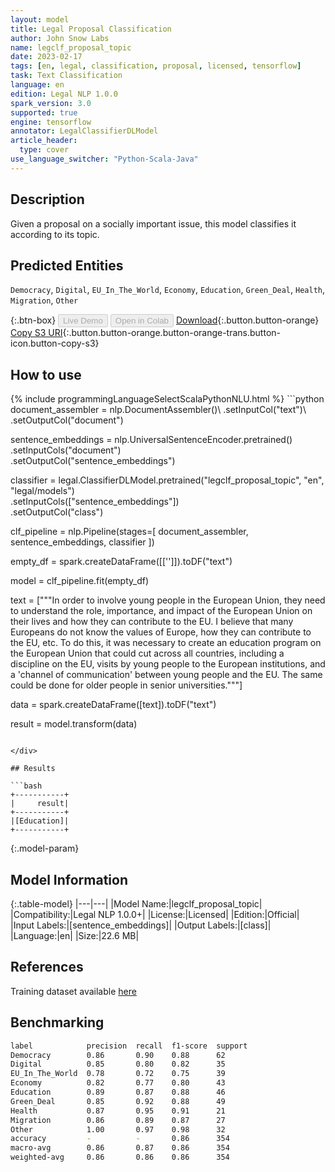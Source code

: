 ```yaml
---
layout: model
title: Legal Proposal Classification
author: John Snow Labs
name: legclf_proposal_topic
date: 2023-02-17
tags: [en, legal, classification, proposal, licensed, tensorflow]
task: Text Classification
language: en
edition: Legal NLP 1.0.0
spark_version: 3.0
supported: true
engine: tensorflow
annotator: LegalClassifierDLModel
article_header:
  type: cover
use_language_switcher: "Python-Scala-Java"
---
```


## Description

Given a proposal on a socially important issue, this model classifies it according to its topic.

## Predicted Entities

`Democracy`, `Digital`, `EU_In_The_World`, `Economy`, `Education`, `Green_Deal`, `Health`, `Migration`, `Other`

{:.btn-box}
<button class="button button-orange" disabled>Live Demo</button>
<button class="button button-orange" disabled>Open in Colab</button>
[Download](https://s3.amazonaws.com/auxdata.johnsnowlabs.com/legal/models/legclf_proposal_topic_en_1.0.0_3.0_1676594573703.zip){:.button.button-orange}
[Copy S3 URI](s3://auxdata.johnsnowlabs.com/legal/models/legclf_proposal_topic_en_1.0.0_3.0_1676594573703.zip){:.button.button-orange.button-orange-trans.button-icon.button-copy-s3}

## How to use



<div class="tabs-box" markdown="1">
{% include programmingLanguageSelectScalaPythonNLU.html %}
```python
document_assembler = nlp.DocumentAssembler()\
    .setInputCol("text")\
    .setOutputCol("document")
    
sentence_embeddings = nlp.UniversalSentenceEncoder.pretrained()\
    .setInputCols("document")\
    .setOutputCol("sentence_embeddings")

classifier = legal.ClassifierDLModel.pretrained("legclf_proposal_topic", "en", "legal/models")\
    .setInputCols(["sentence_embeddings"])\
    .setOutputCol("class")

clf_pipeline = nlp.Pipeline(stages=[
            document_assembler, 
            sentence_embeddings,
            classifier
            ])

empty_df = spark.createDataFrame([['']]).toDF("text")

model = clf_pipeline.fit(empty_df)

text = ["""In order to involve young people in the European Union, they need to understand the role, importance, and impact of the European Union on their lives and how they can contribute to the EU. I believe that many Europeans do not know the values of Europe, how they can contribute to the EU, etc. To do this, it was necessary to create an education program on the European Union that could cut across all countries, including a discipline on the EU, visits by young people to the European institutions, and a 'channel of communication' between young people and the EU. The same could be done for older people in senior universities."""]

data = spark.createDataFrame([text]).toDF("text")

result = model.transform(data)
```

</div>

## Results

```bash
+-----------+
|     result|
+-----------+
|[Education]|
+-----------+
```

{:.model-param}
## Model Information

{:.table-model}
|---|---|
|Model Name:|legclf_proposal_topic|
|Compatibility:|Legal NLP 1.0.0+|
|License:|Licensed|
|Edition:|Official|
|Input Labels:|[sentence_embeddings]|
|Output Labels:|[class]|
|Language:|en|
|Size:|22.6 MB|

## References

Training dataset available [here](https://touche.webis.de/clef23/touche23-web/multilingual-stance-classification.html#data)

## Benchmarking

```bash
label            precision  recall  f1-score  support 
Democracy        0.86       0.90    0.88      62      
Digital          0.85       0.80    0.82      35      
EU_In_The_World  0.78       0.72    0.75      39      
Economy          0.82       0.77    0.80      43      
Education        0.89       0.87    0.88      46      
Green_Deal       0.85       0.92    0.88      49      
Health           0.87       0.95    0.91      21      
Migration        0.86       0.89    0.87      27      
Other            1.00       0.97    0.98      32      
accuracy         -          -       0.86      354     
macro-avg        0.86       0.87    0.86      354     
weighted-avg     0.86       0.86    0.86      354 
```